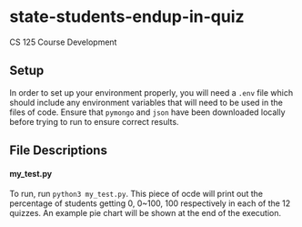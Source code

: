# state-students-endup-in-quiz
CS 125 Course Development

## Setup
In order to set up your environment properly, you will need a `.env` file which should include any environment variables that will need to be used in the files of code. 
Ensure that `pymongo` and `json` have been downloaded locally before trying to run to ensure correct results. 

## File Descriptions
#### my_test.py
To run, run `python3 my_test.py`. 
This piece of ocde will print out the percentage of students getting 0, 0~100, 100 respectively in each of the 12 quizzes. An example pie chart will be shown at the end of the execution.

